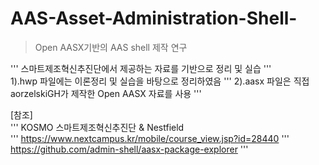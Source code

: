 # AAS-Asset-Administration-Shell-

> Open AASX기반의 AAS shell 제작 연구

'''
스마트제조혁신추진단에서 제공하는 자료를 기반으로 정리 및 실습 
'''   
1).hwp 파일에는 이론정리 및 실습을 바탕으로 정리하였음
'''
2).aasx 파일은 직접 aorzelskiGH가 제작한 Open AASX 자료를 사용
'''

[참조]  
'''
KOSMO 스마트제조혁신추진단 & Nestfield  
''' 
https://www.nextcampus.kr/mobile/course_view.jsp?id=28440 
'''  
https://github.com/admin-shell/aasx-package-explorer
'''
